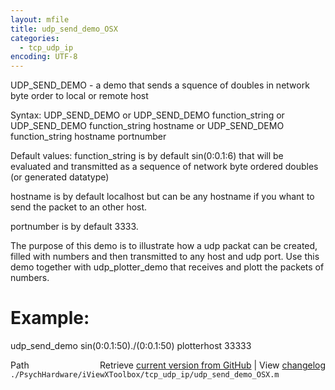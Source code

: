 ```yaml
---
layout: mfile
title: udp_send_demo_OSX
categories:
  - tcp_udp_ip
encoding: UTF-8
---
```


UDP\_SEND\_DEMO - a demo that sends a squence of doubles in network byte order to local or remote host

Syntax:
  UDP\_SEND\_DEMO
or
  UDP\_SEND\_DEMO function\_string
or
  UDP\_SEND\_DEMO function\_string hostname
or
  UDP\_SEND\_DEMO function\_string hostname portnumber

Default values:
   function\_string  is by default sin(0:0.1:6) that will be evaluated and transmitted
                    as a sequence of network byte ordered doubles (or generated datatype)

   hostname         is by default localhost but can be any hostname if you whant to send
                    the packet to an other host.

   portnumber       is by default 3333.


The purpose of this demo is to illustrate how a udp packat can be created, filled with numbers
and then transmitted to any host and udp port. Use this demo together with udp\_plotter\_demo
that receives and plott the packets of numbers.

# Example:

udp\_send\_demo sin(0:0.1:50)./(0:0.1:50) plotterhost 33333



<div class="code_header" style="text-align:right;">
  <span style="float:left;">Path&nbsp;&nbsp;</span> <span class="counter">Retrieve <a href=
  "https://raw.github.com/Psychtoolbox-3/Psychtoolbox-3/beta/./PsychHardware/iViewXToolbox/tcp_udp_ip/udp_send_demo_OSX.m">current version from GitHub</a> | View <a href=
  "https://github.com/Psychtoolbox-3/Psychtoolbox-3/commits/beta/./PsychHardware/iViewXToolbox/tcp_udp_ip/udp_send_demo_OSX.m">changelog</a></span>
</div>
<div class="code">
  <code>./PsychHardware/iViewXToolbox/tcp_udp_ip/udp_send_demo_OSX.m</code>
</div>
